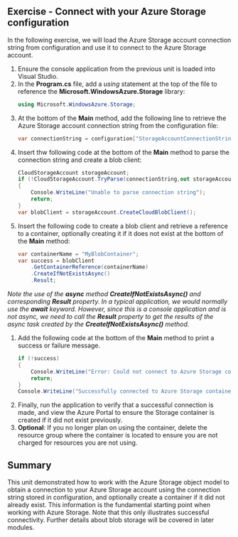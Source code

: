 ## Exercise - Connect with your Azure Storage configuration

In the following exercise, we will load the Azure Storage account connection string from configuration and use it to connect to the Azure Storage account.

1. Ensure the console application from the previous unit is loaded into Visual Studio.
1. In the **Program.cs** file, add a *using* statement at the top of the file to reference the **Microsoft.WindowsAzure.Storage** library:
    ```csharp
    using Microsoft.WindowsAzure.Storage;
    ```
1. At the bottom of the **Main** method, add the following line to retrieve the Azure Storage account connection string from the configuration file:
    ```csharp
    var connectionString = configuration["StorageAccountConnectionString"];
    ```
1. Insert thw following code at the bottom of the **Main** method to parse the connection string and create a blob client:
    ```csharp
    CloudStorageAccount storageAccount;
    if (!CloudStorageAccount.TryParse(connectionString,out storageAccount))
    {
        Console.WriteLine("Unable to parse connection string");
        return;
    }
    var blobClient = storageAccount.CreateCloudBlobClient();
    ```
1. Insert the following code to create a blob client and retrieve a reference to a container, optionally creating it if it does not exist at the bottom of the **Main** method:
    ```csharp
    var containerName = "MyBlobContainer";
    var success = blobClient
        .GetContainerReference(containerName)
        .CreateIfNotExistsAsync()
        .Result;
    ```

  *Note the use of the **async** method **CreateIfNotExistsAsync()** and corresponding **Result** property. In a typical application, we would normally use the **await** keyword. However, since this is a console application and is not async, we need to call the **Result** property to get the results of the async task created by the **CreateIfNotExistsAsync()** method.*

1. Add the following code at the bottom of the **Main** method to print a success or failure message.
    ```csharp
    if (!success)
    {
        Console.WriteLine("Error: Could not connect to Azure Storage container");
        return;
    }
    Console.WriteLine("Successfully connected to Azure Storage container");
    ```
1. Finally, run the application to verify that a successful connection is made, and view the Azure Portal to ensure the Storage container is created if it did not exist previously.
1. **Optional**: If you no longer plan on using the container, delete the resource group where the container is located to ensure you are not charged for resources you are not using.

## Summary

This unit demonstrated how to work with the Azure Storage object model to obtain a connection to your Azure Storage account using the connection string stored in configuration, and optionally create a container if it did not already exist. This information is the fundamental starting point when working with Azure Storage. Note that this only illustrates successful connectivity. Further details about blob storage will be covered in later modules.
